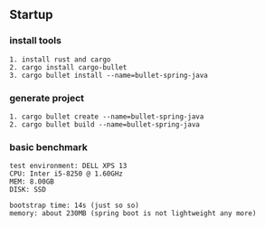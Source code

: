 ## Startup

### install tools
```text
1. install rust and cargo 
2. cargo install cargo-bullet 
3. cargo bullet install --name=bullet-spring-java 
```

### generate project 
```text
1. cargo bullet create --name=bullet-spring-java
2. cargo bullet build --name=bullet-spring-java
```

### basic benchmark
```text
test environment: DELL XPS 13
CPU: Inter i5-8250 @ 1.60GHz
MEM: 8.00GB
DISK: SSD
```
```text
bootstrap time: 14s (just so so)
memory: about 230MB (spring boot is not lightweight any more)
```